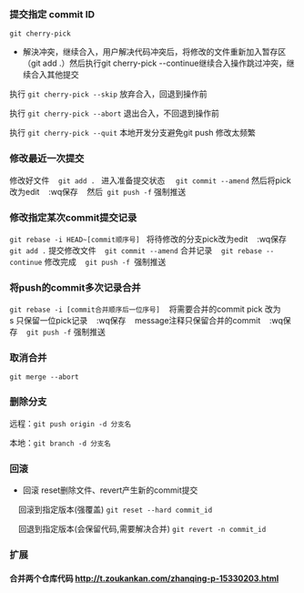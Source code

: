   ### **提交指定 commit ID**
`git cherry-pick `
- 解決冲突，继续合入，用户解决代码冲突后，将修改的文件重新加入暂存区（git add .）然后执行git cherry-pick --continue继续合入操作跳过冲突，继续合入其他提交


执行    `git cherry-pick --skip`
放弃合入，回退到操作前


执行 `git cherry-pick --abort`
退出合入，不回退到操作前


执行 `git cherry-pick --quit`
本地开发分支避免git push 修改太频繁


### **修改最近一次提交**
修改好文件    `git add . ` 进入准备提交状态   ` git commit --amend` 然后将pick改为edit    :wq保存    然后` git push -f` 强制推送


### **修改指定某次commit提交记录**
`git rebase -i HEAD~[commit顺序号]`   将待修改的分支pick改为edit    :wq保存    `git add .` 提交修改文件  ` git commit --amend` 合并记录    `git rebase --continue` 修改完成    `git push -f `强制推送


### **将push的commit多次记录合并**
`git rebase -i [commit合并顺序后一位序号]`    将需要合并的commit pick 改为 s 只保留一位pick记录    :wq保存    message注释只保留合并的commit    :wq保存    `git push -f` 强制推送




### **取消合并**
`git merge --abort`


### **删除分支**
远程：`git push origin -d 分支名`




本地：`git branch -d 分支名`


### **回滚**
- 回滚 reset删除文件、revert产生新的commit提交

    回滚到指定版本(强覆盖) `git reset --hard commit_id `


    回退到指定版本(会保留代码,需要解决合并) `git revert -n commit_id `


### **扩展**
#### 合并两个仓库代码 <http://t.zoukankan.com/zhanqing-p-15330203.html>

